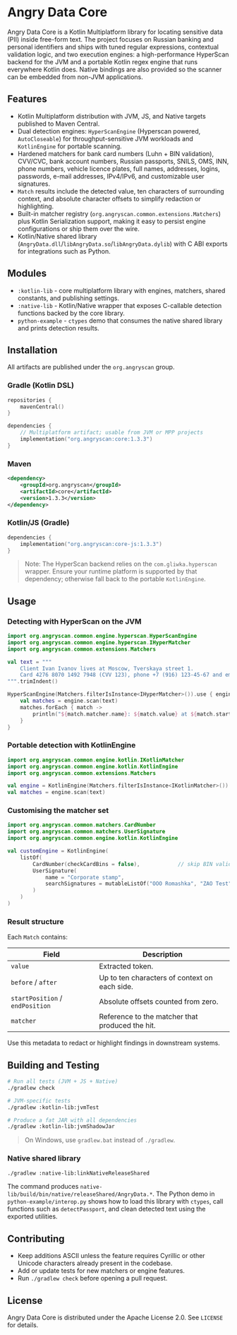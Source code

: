 # Angry Data Core

Angry Data Core is a Kotlin Multiplatform library for locating sensitive data (PII) inside free-form text. The project focuses on Russian banking and personal identifiers and ships with tuned regular expressions, contextual validation logic, and two execution engines: a high-performance HyperScan backend for the JVM and a portable Kotlin regex engine that runs everywhere Kotlin does. Native bindings are also provided so the scanner can be embedded from non-JVM applications.

## Features
- Kotlin Multiplatform distribution with JVM, JS, and Native targets published to Maven Central.
- Dual detection engines: `HyperScanEngine` (Hyperscan powered, `AutoCloseable`) for throughput-sensitive JVM workloads and `KotlinEngine` for portable scanning.
- Hardened matchers for bank card numbers (Luhn + BIN validation), CVV/CVC, bank account numbers, Russian passports, SNILS, OMS, INN, phone numbers, vehicle licence plates, full names, addresses, logins, passwords, e-mail addresses, IPv4/IPv6, and customizable user signatures.
- `Match` results include the detected value, ten characters of surrounding context, and absolute character offsets to simplify redaction or highlighting.
- Built-in matcher registry (`org.angryscan.common.extensions.Matchers`) plus Kotlin Serialization support, making it easy to persist engine configurations or ship them over the wire.
- Kotlin/Native shared library (`AngryData.dll`/`libAngryData.so`/`libAngryData.dylib`) with C ABI exports for integrations such as Python.

## Modules
- `:kotlin-lib` - core multiplatform library with engines, matchers, shared constants, and publishing settings.
- `:native-lib` - Kotlin/Native wrapper that exposes C-callable detection functions backed by the core library.
- `python-example` - `ctypes` demo that consumes the native shared library and prints detection results.

## Installation
All artifacts are published under the `org.angryscan` group.

### Gradle (Kotlin DSL)
```kotlin
repositories {
    mavenCentral()
}

dependencies {
    // Multiplatform artifact; usable from JVM or MPP projects
    implementation("org.angryscan:core:1.3.3")
}
```

### Maven
```xml
<dependency>
    <groupId>org.angryscan</groupId>
    <artifactId>core</artifactId>
    <version>1.3.3</version>
</dependency>
```

### Kotlin/JS (Gradle)
```kotlin
dependencies {
    implementation("org.angryscan:core-js:1.3.3")
}
```

> Note: The HyperScan backend relies on the `com.gliwka.hyperscan` wrapper. Ensure your runtime platform is supported by that dependency; otherwise fall back to the portable `KotlinEngine`.

## Usage

### Detecting with HyperScan on the JVM
```kotlin
import org.angryscan.common.engine.hyperscan.HyperScanEngine
import org.angryscan.common.engine.hyperscan.IHyperMatcher
import org.angryscan.common.extensions.Matchers

val text = """
    Client Ivan Ivanov lives at Moscow, Tverskaya street 1.
    Card 4276 8070 1492 7948 (CVV 123), phone +7 (916) 123-45-67 and email ivanov@example.org.
""".trimIndent()

HyperScanEngine(Matchers.filterIsInstance<IHyperMatcher>()).use { engine ->
    val matches = engine.scan(text)
    matches.forEach { match ->
        println("${match.matcher.name}: ${match.value} at ${match.startPosition}-${match.endPosition}")
    }
}
```

### Portable detection with KotlinEngine
```kotlin
import org.angryscan.common.engine.kotlin.IKotlinMatcher
import org.angryscan.common.engine.kotlin.KotlinEngine
import org.angryscan.common.extensions.Matchers

val engine = KotlinEngine(Matchers.filterIsInstance<IKotlinMatcher>())
val matches = engine.scan(text)
```

### Customising the matcher set
```kotlin
import org.angryscan.common.matchers.CardNumber
import org.angryscan.common.matchers.UserSignature
import org.angryscan.common.engine.kotlin.KotlinEngine

val customEngine = KotlinEngine(
    listOf(
        CardNumber(checkCardBins = false),            // skip BIN validation for testing data
        UserSignature(
            name = "Corporate stamp",
            searchSignatures = mutableListOf("OOO Romashka", "ZAO Test")
        )
    )
)
```

### Result structure
Each `Match` contains:

| Field | Description |
| --- | --- |
| `value` | Extracted token. |
| `before` / `after` | Up to ten characters of context on each side. |
| `startPosition` / `endPosition` | Absolute offsets counted from zero. |
| `matcher` | Reference to the matcher that produced the hit. |

Use this metadata to redact or highlight findings in downstream systems.

## Building and Testing

```bash
# Run all tests (JVM + JS + Native)
./gradlew check

# JVM-specific tests
./gradlew :kotlin-lib:jvmTest

# Produce a fat JAR with all dependencies
./gradlew :kotlin-lib:jvmShadowJar
```

> On Windows, use `gradlew.bat` instead of `./gradlew`.

### Native shared library

```bash
./gradlew :native-lib:linkNativeReleaseShared
```

The command produces `native-lib/build/bin/native/releaseShared/AngryData.*`. The Python demo in `python-example/interop.py` shows how to load this library with `ctypes`, call functions such as `detectPassport`, and clean detected text using the exported utilities.

## Contributing
- Keep additions ASCII unless the feature requires Cyrillic or other Unicode characters already present in the codebase.
- Add or update tests for new matchers or engine features.
- Run `./gradlew check` before opening a pull request.

## License

Angry Data Core is distributed under the Apache License 2.0. See `LICENSE` for details.
